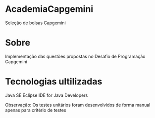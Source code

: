 # AcademiaCapgemini
Seleção de bolsas Capgemini
# Sobre
Implementação das questões propostas no Desafio de Programação Capgemini

# Tecnologias ultilizadas
Java SE
Eclipse IDE for Java Developers

Observação: Os testes unitários foram desenvolvidos de forma manual apenas para critério de testes
